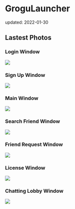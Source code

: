 # GroguLauncher
updated: 2022-01-30

## Lastest Photos
### Login Window

<img src="https://user-images.githubusercontent.com/45554623/151307229-fe971c66-a16b-4829-81a3-8d1113410f2c.png">

### Sign Up Window

<img src="https://user-images.githubusercontent.com/45554623/151307267-efaa70f8-4976-4bdf-bd58-833ab02699b5.png">

### Main Window

<img src="https://user-images.githubusercontent.com/45554623/151307345-57eeef38-b75b-4e04-add1-9b843c6931e2.png"/>

### Search Friend Window

<img src="https://user-images.githubusercontent.com/45554623/151307448-4e3ee59d-e4ad-49b9-a4e6-0cb099f871ba.png">


### Friend Request Window

<img src="https://user-images.githubusercontent.com/45554623/151307497-3127282e-e005-4be6-9f96-33917705d9bf.png">


### License Window

<img src="https://user-images.githubusercontent.com/45554623/151307544-61ba3fbe-574c-44db-8e66-a7a9674195c4.png">


### Chatting Lobby Window

<img src="https://user-images.githubusercontent.com/45554623/151697956-65576be8-70e3-4bfd-b1c7-b91241cd4cb0.png">